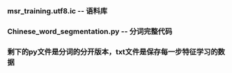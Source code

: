 ### msr_training.utf8.ic  -- 语料库

### Chinese_word_segmentation.py   --   分词完整代码

### 剩下的py文件是分词的分开版本，txt文件是保存每一步特征学习的数据
